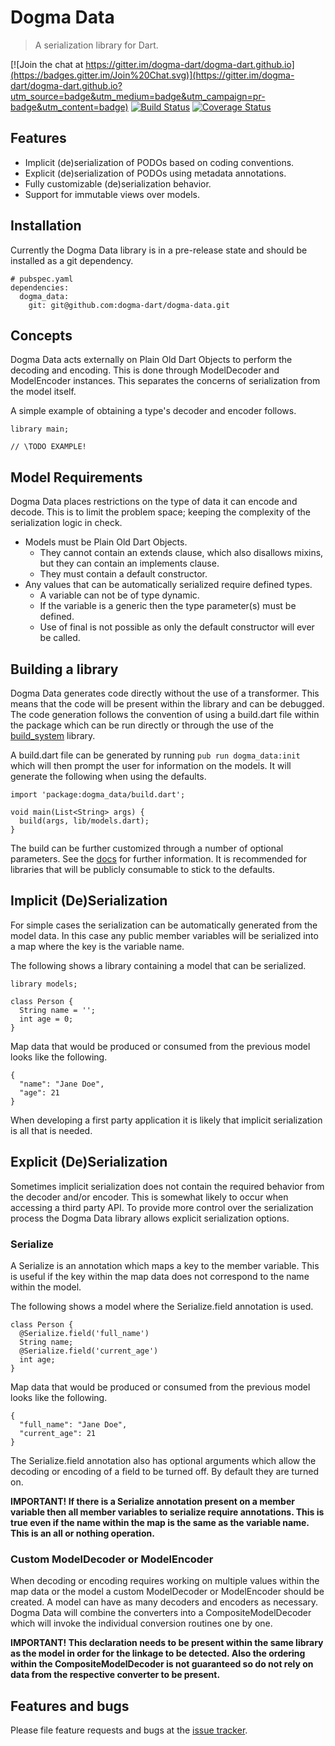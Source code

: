 # Dogma Data

> A serialization library for Dart.

[![Join the chat at https://gitter.im/dogma-dart/dogma-dart.github.io](https://badges.gitter.im/Join%20Chat.svg)](https://gitter.im/dogma-dart/dogma-dart.github.io?utm_source=badge&utm_medium=badge&utm_campaign=pr-badge&utm_content=badge)
[![Build Status](http://beta.drone.io/api/badges/dogma-dart/dogma-data/status.svg)](http://beta.drone.io/dogma-dart/dogma-data)
[![Coverage Status](https://coveralls.io/repos/dogma-dart/dogma-data/badge.svg?branch=master)](https://coveralls.io/r/dogma-dart/dogma-data?branch=master)

## Features
- Implicit (de)serialization of PODOs based on coding conventions.
- Explicit (de)serialization of PODOs using metadata annotations.
- Fully customizable (de)serialization behavior.
- Support for immutable views over models.

## Installation
Currently the Dogma Data library is in a pre-release state and should be
installed as a git dependency.

    # pubspec.yaml
    dependencies:
      dogma_data:
        git: git@github.com:dogma-dart/dogma-data.git

## Concepts
Dogma Data acts externally on Plain Old Dart Objects to perform the decoding
and encoding. This is done through ModelDecoder and ModelEncoder instances.
This separates the concerns of serialization from the model itself.

A simple example of obtaining a type's decoder and encoder follows.  

    library main;
    
    // \TODO EXAMPLE!
        
## Model Requirements
Dogma Data places restrictions on the type of data it can encode and decode.
This is to limit the problem space; keeping the complexity of the serialization
logic in check.
- Models must be Plain Old Dart Objects.
  - They cannot contain an extends clause, which also disallows mixins, but they can contain an implements clause.
  - They must contain a default constructor.
- Any values that can be automatically serialized require defined types.
  - A variable can not be of type dynamic.
  - If the variable is a generic then the type parameter(s) must be defined.
  - Use of final is not possible as only the default constructor will ever be called.
  
## Building a library
Dogma Data generates code directly without the use of a transformer. This means
that the code will be present within the library and can be debugged. The code
generation follows the convention of using a build.dart file within the package
which can be run directly or through the use of the
[build_system](https://github.com/a14n/build_system.dart) library.

A build.dart file can be generated by running `pub run dogma_data:init` which
will then prompt the user for information on the models. It will generate
the following when using the defaults.

    import 'package:dogma_data/build.dart';
    
    void main(List<String> args) {
      build(args, lib/models.dart);
    }

The build can be further customized through a number of optional parameters.
See the [docs](#) for further information. It is recommended for libraries that
will be publicly consumable to stick to the defaults.

## Implicit (De)Serialization

For simple cases the serialization can be automatically generated from the
model data. In this case any public member variables will be serialized into a
map where the key is the variable name.

The following shows a library containing a model that can be serialized.

    library models;
    
    class Person {
      String name = '';
      int age = 0;
    }

Map data that would be produced or consumed from the previous model looks like
the following.

    {
      "name": "Jane Doe",
      "age": 21
    }

When developing a first party application it is likely that implicit
serialization is all that is needed.

## Explicit (De)Serialization
Sometimes implicit serialization does not contain the required behavior from
the decoder and/or encoder. This is somewhat likely to occur when accessing a
third party API. To provide more control over the serialization process the
Dogma Data library allows explicit serialization options.

### Serialize
A Serialize is an annotation which maps a key to the member variable. This is
useful if the key within the map data does not correspond to the name within
the model.

The following shows a model where the Serialize.field annotation is used.

    class Person {
      @Serialize.field('full_name')
      String name;
      @Serialize.field('current_age')
      int age;
    }
    
Map data that would be produced or consumed from the previous model looks like
the following.

    {
      "full_name": "Jane Doe",
      "current_age": 21
    }

The Serialize.field annotation also has optional arguments which allow the
decoding or encoding of a field to be turned off. By default they are turned on.

__IMPORTANT! If there is a Serialize annotation present on a member variable
then all member variables to serialize require annotations. This is true even
if the name within the map is the same as the variable name. This is an all or
nothing operation.__

### Custom ModelDecoder or ModelEncoder
When decoding or encoding requires working on multiple values within the map
data or the model a custom ModelDecoder or ModelEncoder should be created. A
model can have as many decoders and encoders as necessary. Dogma Data will
combine the converters into a CompositeModelDecoder which will invoke the
individual conversion routines one by one.

__IMPORTANT! This declaration needs to be present within the same library as the model in order for the linkage to be detected. Also the ordering within the CompositeModelDecoder is not guaranteed so do not rely on data from the respective converter to be present.__

## Features and bugs
Please file feature requests and bugs at the [issue tracker][tracker].

[tracker]: https://github.com/dogma-dart/dogma-data/issues
